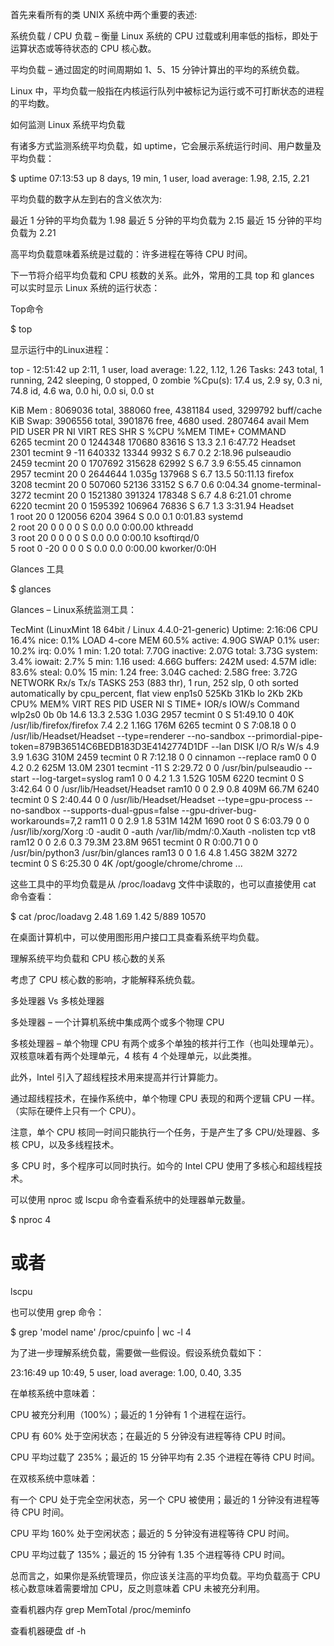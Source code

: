 首先来看所有的类 UNIX 系统中两个重要的表述:

系统负载 / CPU 负载 – 衡量 Linux 系统的 CPU 过载或利用率低的指标，即处于运算状态或等待状态的 CPU 核心数。

平均负载 – 通过固定的时间周期如 1、5、15 分钟计算出的平均的系统负载。

Linux 中，平均负载一般指在内核运行队列中被标记为运行或不可打断状态的进程的平均数。


如何监测 Linux 系统平均负载

有诸多方式监测系统平均负载，如 uptime，它会展示系统运行时间、用户数量及平均负载：

$ uptime
07:13:53 up 8 days, 19 min,  1 user,  load average: 1.98, 2.15, 2.21

平均负载的数字从左到右的含义依次为:

最近 1 分钟的平均负载为 1.98
最近 5 分钟的平均负载为 2.15
最近 15 分钟的平均负载为 2.21

高平均负载意味着系统是过载的：许多进程在等待 CPU 时间。

下一节将介绍平均负载和 CPU 核数的关系。此外，常用的工具 top 和 glances 可以实时显示 Linux 系统的运行状态：

Top命令

$ top

显示运行中的Linux进程：

top - 12:51:42 up  2:11,  1 user,  load average: 1.22, 1.12, 1.26
Tasks: 243 total,   1 running, 242 sleeping,   0 stopped,   0 zombie
%Cpu(s): 17.4 us,  2.9 sy,  0.3 ni, 74.8 id,  4.6 wa,  0.0 hi,  0.0 si,  0.0 st
 
KiB Mem :  8069036 total,   388060 free,  4381184 used,  3299792 buff/cache
KiB Swap:  3906556 total,  3901876 free,     4680 used.  2807464 avail Mem
PID USER      PR  NI    VIRT    RES    SHR S  %CPU %MEM     TIME+ COMMAND                                                                                                                                        
6265 tecmint   20   0 1244348 170680  83616 S  13.3  2.1   6:47.72 Headset                                                                                                                                        
2301 tecmint    9 -11  640332  13344   9932 S   6.7  0.2   2:18.96 pulseaudio                                                                                                                                    
2459 tecmint   20   0 1707692 315628  62992 S   6.7  3.9   6:55.45 cinnamon                                                                                                                                      
2957 tecmint   20   0 2644644 1.035g 137968 S   6.7 13.5  50:11.13 firefox                                                                                                                                        
3208 tecmint   20   0  507060  52136  33152 S   6.7  0.6   0:04.34 gnome-terminal-                                                                                                                                
3272 tecmint   20   0 1521380 391324 178348 S   6.7  4.8   6:21.01 chrome                                                                                                                                        
6220 tecmint   20   0 1595392 106964  76836 S   6.7  1.3   3:31.94 Headset                                                                                                                                        
1 root      20   0  120056   6204   3964 S   0.0  0.1   0:01.83 systemd                                                                                                                                        
2 root      20   0       0      0      0 S   0.0  0.0   0:00.00 kthreadd                                                                                                                                      
3 root      20   0       0      0      0 S   0.0  0.0   0:00.10 ksoftirqd/0                                                                                                                                    
5 root       0 -20       0      0      0 S   0.0  0.0   0:00.00 kworker/0:0H

Glances 工具

$ glances

Glances – Linux系统监测工具：

TecMint (LinuxMint 18 64bit / Linux 4.4.0-21-generic)                                                                                                                                               Uptime: 2:16:06
CPU      16.4%  nice:     0.1%                                        LOAD    4-core                                        MEM     60.5%  active:    4.90G                                        SWAP      0.1%
user:    10.2%  irq:      0.0%                                        1 min:    1.20                                        total:  7.70G  inactive:  2.07G                                        total:   3.73G
system:   3.4%  iowait:   2.7%                                        5 min:    1.16                                        used:   4.66G  buffers:    242M                                        used:    4.57M
idle:    83.6%  steal:    0.0%                                        15 min:   1.24                                        free:   3.04G  cached:    2.58G                                        free:    3.72G
NETWORK     Rx/s   Tx/s   TASKS 253 (883 thr), 1 run, 252 slp, 0 oth sorted automatically by cpu_percent, flat view
enp1s0     525Kb   31Kb
lo           2Kb    2Kb     CPU%  MEM%  VIRT   RES   PID USER        NI S    TIME+ IOR/s IOW/s Command
wlp2s0        0b     0b     14.6  13.3 2.53G 1.03G  2957 tecmint      0 S 51:49.10     0   40K /usr/lib/firefox/firefox
7.4   2.2 1.16G  176M  6265 tecmint      0 S  7:08.18     0     0 /usr/lib/Headset/Headset --type=renderer --no-sandbox --primordial-pipe-token=879B36514C6BEDB183D3E4142774D1DF --lan
DISK I/O     R/s    W/s      4.9   3.9 1.63G  310M  2459 tecmint      0 R  7:12.18     0     0 cinnamon --replace
ram0           0      0      4.2   0.2  625M 13.0M  2301 tecmint    -11 S  2:29.72     0     0 /usr/bin/pulseaudio --start --log-target=syslog
ram1           0      0      4.2   1.3 1.52G  105M  6220 tecmint      0 S  3:42.64     0     0 /usr/lib/Headset/Headset
ram10          0      0      2.9   0.8  409M 66.7M  6240 tecmint      0 S  2:40.44     0     0 /usr/lib/Headset/Headset --type=gpu-process --no-sandbox --supports-dual-gpus=false --gpu-driver-bug-workarounds=7,2
ram11          0      0      2.9   1.8  531M  142M  1690 root         0 S  6:03.79     0     0 /usr/lib/xorg/Xorg :0 -audit 0 -auth /var/lib/mdm/:0.Xauth -nolisten tcp vt8
ram12          0      0      2.6   0.3 79.3M 23.8M  9651 tecmint      0 R  0:00.71     0     0 /usr/bin/python3 /usr/bin/glances
ram13          0      0      1.6   4.8 1.45G  382M  3272 tecmint      0 S  6:25.30     0    4K /opt/google/chrome/chrome
...

这些工具中的平均负载是从 /proc/loadavg 文件中读取的，也可以直接使用 cat 命令查看：

$ cat /proc/loadavg
2.48 1.69 1.42 5/889 10570

在桌面计算机中，可以使用图形用户接口工具查看系统平均负载。

理解系统平均负载和 CPU 核心数的关系

考虑了 CPU 核心数的影响，才能解释系统负载。

多处理器 Vs 多核处理器

多处理器 – 一个计算机系统中集成两个或多个物理 CPU

多核处理器 – 单个物理 CPU 有两个或多个单独的核并行工作（也叫处理单元）。双核意味着有两个处理单元，4 核有 4 个处理单元，以此类推。

此外，Intel 引入了超线程技术用来提高并行计算能力。

通过超线程技术，在操作系统中，单个物理 CPU 表现的和两个逻辑 CPU 一样。（实际在硬件上只有一个 CPU）。

注意，单个 CPU 核同一时间只能执行一个任务，于是产生了多 CPU/处理器、多核 CPU，以及多线程技术。

多 CPU 时，多个程序可以同时执行。如今的 Intel CPU 使用了多核心和超线程技术。

可以使用 nproc 或 lscpu 命令查看系统中的处理器单元数量。

$ nproc
4
# 或者
lscpu

也可以使用 grep 命令：

$ grep 'model name' /proc/cpuinfo | wc -l
4

为了进一步理解系统负载，需要做一些假设。假设系统负载如下：

23:16:49 up  10:49,  5 user,  load average: 1.00, 0.40, 3.35

在单核系统中意味着：

CPU 被充分利用（100%）；最近的 1 分钟有 1 个进程在运行。

CPU 有 60% 处于空闲状态；在最近的 5 分钟没有进程等待 CPU 时间。

CPU 平均过载了 235%；最近的 15 分钟平均有 2.35 个进程在等待 CPU 时间。

在双核系统中意味着：

有一个 CPU 处于完全空闲状态，另一个 CPU 被使用；最近的 1 分钟没有进程等待 CPU 时间。

CPU 平均 160% 处于空闲状态；最近的 5 分钟没有进程等待 CPU 时间。

CPU 平均过载了 135%；最近的 15 分钟有 1.35 个进程等待 CPU 时间。

总而言之，如果你是系统管理员，你应该关注高的平均负载。平均负载高于 CPU 核心数意味着需要增加 CPU，反之则意味着 CPU 未被充分利用。

查看机器内存
grep MemTotal /proc/meminfo

查看机器硬盘
df -h



